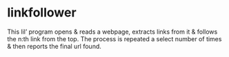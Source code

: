 # linkfollower
This lil’ program opens &amp; reads a webpage, extracts links from it &amp; follows the n:th link from the top. The process is repeated a select number of times &amp; then reports the final url found.
